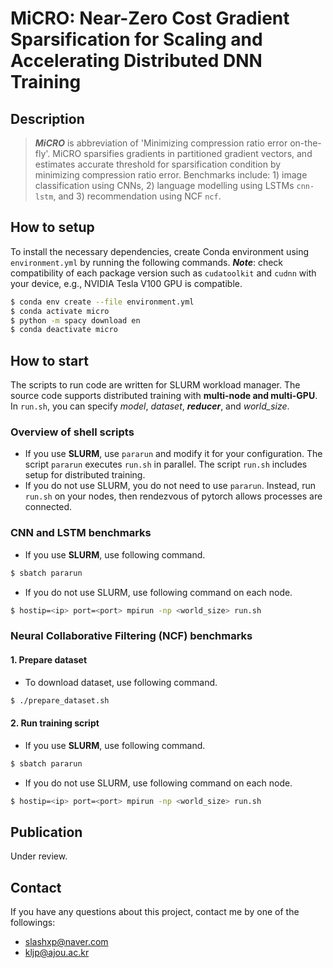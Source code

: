 # MiCRO: Near-Zero Cost Gradient Sparsification for Scaling and Accelerating Distributed DNN Training

## Description
> ***MiCRO*** is abbreviation of 'Minimizing compression ratio error on-the-fly'. MiCRO sparsifies gradients in partitioned gradient vectors, and estimates accurate threshold for sparsification condition by minimizing compression ratio error. Benchmarks include: 1) image classification using CNNs, 2) language modelling using LSTMs `cnn-lstm`, and 3) recommendation using NCF `ncf`.

## How to setup

To install the necessary dependencies, create Conda environment using `environment.yml` by running the following commands. ***Note***: check compatibility of each package version such as `cudatoolkit` and `cudnn` with your device, e.g., NVIDIA Tesla V100 GPU is compatible.

```bash
$ conda env create --file environment.yml
$ conda activate micro
$ python -m spacy download en
$ conda deactivate micro
```

## How to start

The scripts to run code are written for SLURM workload manager. The source code supports distributed training with **multi-node and multi-GPU**. In `run.sh`, you can specify *model*, *dataset*, ***reducer***, and *world_size*.

### Overview of shell scripts

 - If you use **SLURM**, use `pararun` and modify it for your configuration. The script `pararun` executes `run.sh` in parallel. The script `run.sh` includes setup for distributed training.
 - If you do not use SLURM, you do not need to use `pararun`. Instead, run `run.sh` on your nodes, then rendezvous of pytorch allows processes are connected.

### CNN and LSTM benchmarks

 - If you use **SLURM**, use following command.
```bash
$ sbatch pararun
```
 - If you do not use SLURM, use following command on each node.
```bash
$ hostip=<ip> port=<port> mpirun -np <world_size> run.sh
```

### Neural Collaborative Filtering (NCF) benchmarks

#### 1. Prepare dataset

 - To download dataset, use following command.
```bash
$ ./prepare_dataset.sh
```

#### 2. Run training script

 - If you use **SLURM**, use following command.
```bash
$ sbatch pararun
```
 - If you do not use SLURM, use following command on each node.
```bash
$ hostip=<ip> port=<port> mpirun -np <world_size> run.sh
```

## Publication

Under review.

## Contact

If you have any questions about this project, contact me by one of the followings:
- slashxp@naver.com
- kljp@ajou.ac.kr
